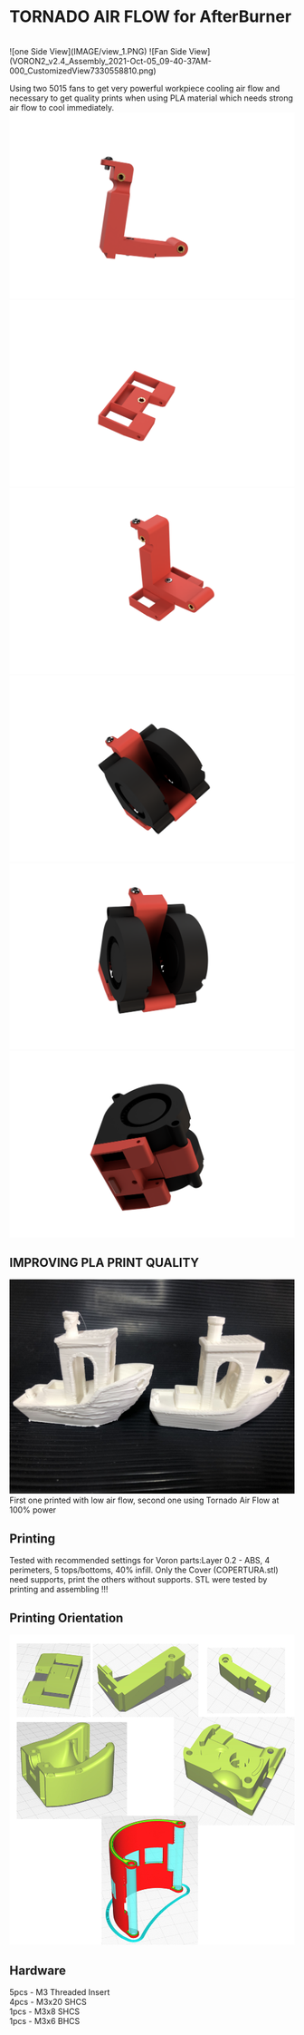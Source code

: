 <H1>TORNADO AIR FLOW for AfterBurner</H1><BR>
  ![one Side View](IMAGE/view_1.PNG)
  ![Fan Side View](VORON2_v2.4_Assembly_2021-Oct-05_09-40-37AM-000_CustomizedView7330558810.png)
  
  Using two 5015 fans to get very powerful workpiece cooling air flow and necessary to get quality prints when using PLA material which needs strong air flow to cool immediately.
  ![one Side View](VORON2_v2.4_Assembly_2021-Oct-05_09-38-42AM-000_CustomizedView3324193497.png)
  ![one Side View](VORON2_v2.4_Assembly_2021-Oct-05_09-43-26AM-000_CustomizedView21683038362.png)
  ![one Side View](VORON2_v2.4_Assembly_2021-Oct-05_09-39-30AM-000_CustomizedView5963653453.png)
  ![one Side View](VORON2_v2.4_Assembly_2021-Oct-05_09-40-14AM-000_CustomizedView1894558037.png)
  ![one Side View](VORON2_v2.4_Assembly_2021-Oct-05_09-41-32AM-000_CustomizedView21229218298.png)
  ![one Side View](VORON2_v2.4_Assembly_2021-Oct-05_09-41-46AM-000_CustomizedView1155125900.png)
  
## IMPROVING PLA PRINT QUALITY
![one Side View](compare.jpg)
First one printed with low air flow, second one using Tornado Air Flow at 100% power
  
## Printing

Tested with recommended settings for Voron parts:Layer 0.2 - ABS, 4 perimeters, 5 tops/bottoms, 40% infill.
Only the Cover (COPERTURA.stl) need supports, print the others without supports.
STL were tested by printing and assembling !!!
  
## Printing Orientation
  ![one Side View](orientation.jpg) 

  ## Hardware
  5pcs - M3 Threaded Insert<BR>
  4pcs - M3x20 SHCS<BR>
  1pcs - M3x8 SHCS<BR>
  1pcs - M3x6 BHCS<BR>

